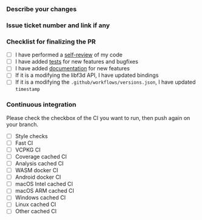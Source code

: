 ### Describe your changes

### Issue ticket number and link if any

### Checklist for finalizing the PR

- [ ] I have performed a [self-review](https://f3d.app/doc/dev/CODING_STYLE.html) of my code
- [ ] I have added [tests](https://f3d.app/doc/dev/TESTING.html) for new features and bugfixes
- [ ] I have added [documentation](https://f3d.app/) for new features
- [ ] If it is a modifying the libf3d API, I have updated bindings
- [ ] If it is a modifying the `.github/workflows/versions.json`, I have updated `timestamp`

### Continuous integration

Please check the checkbox of the CI you want to run, then push again on your branch.

- [ ] Style checks
- [ ] Fast CI
- [ ] VCPKG CI
- [ ] Coverage cached CI
- [ ] Analysis cached CI
- [ ] WASM docker CI
- [ ] Android docker CI
- [ ] macOS Intel cached CI
- [ ] macOS ARM cached CI
- [ ] Windows cached CI
- [ ] Linux cached CI
- [ ] Other cached CI
